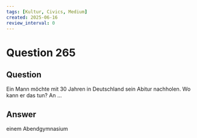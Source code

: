 ```yaml
---
tags: [Kultur, Civics, Medium]
created: 2025-06-16
review_interval: 0
---
```


# Question 265

## Question

Ein Mann möchte mit 30 Jahren in Deutschland sein Abitur nachholen. Wo kann er das tun? An …

## Answer

einem Abendgymnasium
